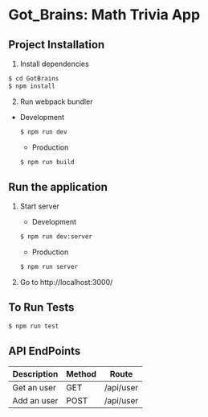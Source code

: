 # Got_Brains: Math Trivia App

## Project Installation

1. Install dependencies

```bash
$ cd GotBrains
$ npm install
```

2. Run webpack bundler

- Development

  ```bash
  $ npm run dev
  ```

  - Production

  ```bash
  $ npm run build
  ```

## Run the application

1. Start server

   - Development

   ```bash
   $ npm run dev:server
   ```

   - Production

   ```bash
   $ npm run server
   ```

2. Go to http://localhost:3000/

## To Run Tests

```bash
$ npm run test
```

## API EndPoints

| Description | Method | Route     |
| ----------- | ------ | --------- |
| Get an user | GET    | /api/user |
| Add an user | POST   | /api/user |
